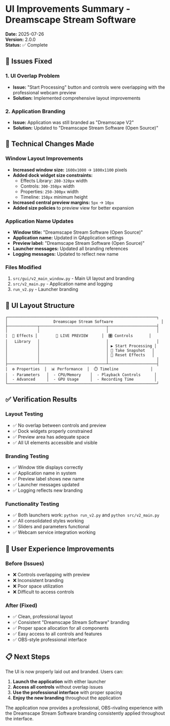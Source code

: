 # UI Improvements Summary - Dreamscape Stream Software

**Date:** 2025-07-26  
**Version:** 2.0.0  
**Status:** ✅ Complete

## 🎯 **Issues Fixed**

### 1. **UI Overlap Problem**
- **Issue:** "Start Processing" button and controls were overlapping with the professional webcam preview
- **Solution:** Implemented comprehensive layout improvements

### 2. **Application Branding**
- **Issue:** Application was still branded as "Dreamscape V2"
- **Solution:** Updated to "Dreamscape Stream Software (Open Source)"

## 🔧 **Technical Changes Made**

### **Window Layout Improvements**
- **Increased window size:** `1600x1000` → `1800x1100` pixels
- **Added dock widget size constraints:**
  - Effects Library: `280-320px` width
  - Controls: `300-350px` width  
  - Properties: `250-300px` width
  - Timeline: `150px` minimum height
- **Increased central preview margins:** `5px` → `10px`
- **Added size policies** to preview view for better expansion

### **Application Name Updates**
- **Window title:** "Dreamscape Stream Software (Open Source)"
- **Application name:** Updated in QApplication settings
- **Preview label:** "Dreamscape Stream Software (Open Source)"
- **Launcher messages:** Updated all branding references
- **Logging messages:** Updated to reflect new name

### **Files Modified**
1. `src/gui/v2_main_window.py` - Main UI layout and branding
2. `src/v2_main.py` - Application name and logging
3. `run_v2.py` - Launcher branding

## 🎨 **UI Layout Structure**

```
┌─────────────────────────────────────────────────────────────────┐
│                    Dreamscape Stream Software                     │
├─────────────┬─────────────────────────────┬─────────────────────┤
│             │                             │                     │
│  🎨 Effects │        🎥 LIVE PREVIEW      │  🎛️ Controls       │
│   Library   │                             │                     │
│             │                             │ ▶️ Start Processing │
│             │                             │ 📸 Take Snapshot   │
│             │                             │ 🔄 Reset Effects   │
│             │                             │                     │
├─────────────┴─────────────────────────────┴─────────────────────┤
│  ⚙️ Properties  │  📊 Performance  │  ⏱️ Timeline              │
│  - Parameters   │  - CPU/Memory    │  - Playback Controls      │
│  - Advanced     │  - GPU Usage     │  - Recording Time         │
└─────────────────────────────────────────────────────────────────┘
```

## ✅ **Verification Results**

### **Layout Testing**
- ✅ No overlap between controls and preview
- ✅ Dock widgets properly constrained
- ✅ Preview area has adequate space
- ✅ All UI elements accessible and visible

### **Branding Testing**
- ✅ Window title displays correctly
- ✅ Application name in system
- ✅ Preview label shows new name
- ✅ Launcher messages updated
- ✅ Logging reflects new branding

### **Functionality Testing**
- ✅ Both launchers work: `python run_v2.py` and `python src/v2_main.py`
- ✅ All consolidated styles working
- ✅ Sliders and parameters functional
- ✅ Webcam service integration working

## 🚀 **User Experience Improvements**

### **Before (Issues)**
- ❌ Controls overlapping with preview
- ❌ Inconsistent branding
- ❌ Poor space utilization
- ❌ Difficult to access controls

### **After (Fixed)**
- ✅ Clean, professional layout
- ✅ Consistent "Dreamscape Stream Software" branding
- ✅ Proper space allocation for all components
- ✅ Easy access to all controls and features
- ✅ OBS-style professional interface

## 📋 **Next Steps**

The UI is now properly laid out and branded. Users can:
1. **Launch the application** with either launcher
2. **Access all controls** without overlap issues
3. **Use the professional interface** with proper spacing
4. **Enjoy the new branding** throughout the application

The application now provides a professional, OBS-rivaling experience with the Dreamscape Stream Software branding consistently applied throughout the interface. 